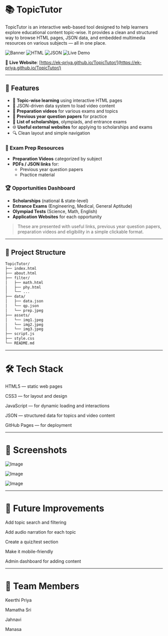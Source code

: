 # 📚 TopicTutor

TopicTutor is an interactive web-based tool designed to help learners explore educational content topic-wise. It provides a clean and structured way to browse HTML pages, JSON data, and embedded multimedia resources on various subjects — all in one place.

![Banner](https://img.shields.io/badge/Project-TopicTutor-success?style=flat-square)
![HTML](https://img.shields.io/badge/HTML-15%2B_files-orange?style=flat-square)
![JSON](https://img.shields.io/badge/JSON-Data%20Driven-blue?style=flat-square)
![Live Demo](https://img.shields.io/badge/View-Live-green?style=flat-square)

🔗 **Live Website**: [https://ek-priya.github.io/TopicTutor/](https://ek-priya.github.io/TopicTutor/)

---

## 🌟 Features

- 📖 **Topic-wise learning** using interactive HTML pages
- 🧠 JSON-driven data system to load video content
- 🎥 **Preparation videos** for various exams and topics
- 📄 **Previous year question papers** for practice
- 🧾 **List of scholarships**, olympiads, and entrance exams
- 🌐 **Useful external websites** for applying to scholarships and exams
- 🔍 Clean layout and simple navigation 

### 🎯 Exam Prep Resources
- **Preparation Videos** categorized by subject
- **PDFs / JSON links** for:
  - Previous year question papers
  - Practice material

### 🏆 Opportunities Dashboard
- **Scholarships** (national & state-level)
- **Entrance Exams** (Engineering, Medical, General Aptitude)
- **Olympiad Tests** (Science, Math, English)
- **Application Websites** for each opportunity

> These are presented with useful links, previous year question papers, preparation videos and eligibility in a simple clickable format.


---

## 📂 Project Structure

```html
TopicTutor/
├── index.html
├── about.html
├── filter/
│   ├── math.html
│   ├── phy.html
│   └── ...
├── data/
│   ├── data.json
│   └── qp.json
│   └── prep.jpeg
├── assets/
│   └── img1.jpeg
│   └── img2.jpeg
│   └── img3.jpeg
├── script.js
├── style.css
└── README.md
```

---

# 🛠 Tech Stack
HTML5 — static web pages

CSS3 — for layout and design

JavaScript — for dynamic loading and interactions

JSON — structured data for topics and video content

GitHub Pages — for deployment

---

# 📸 Screenshots
![Image](https://github.com/user-attachments/assets/72baadcb-22ea-4e2e-ae07-fe80d68689d2)

![Image](https://github.com/user-attachments/assets/d3a2936c-5438-4da1-bfc1-afdb41885a6e)

![Image](https://github.com/user-attachments/assets/2eab249b-e50e-4705-9f78-b677b39d977d)

---

# 📅 Future Improvements
 Add topic search and filtering

 Add audio narration for each topic

 Create a quiz/test section

 Make it mobile-friendly

 Admin dashboard for adding content

 ---

# 👥 Team Members
Keerthi Priya

Mamatha Sri

Jahnavi

Manasa

